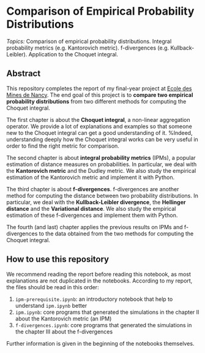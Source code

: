 # Comparison of Empirical Probability Distributions

_Topics:_ Comparison of empirical probability distributions. Integral probability metrics (e.g. Kantorovich metric). f-divergences (e.g. Kullback-Leibler). Application to the Choquet integral.

## Abstract

This repository completes the report of my final-year project at [Ecole des Mines de Nancy](https://mines-nancy.univ-lorraine.fr/formation/ingenieur-civil-mines-icm/).
The end goal of this project is to **compare two empirical probability distributions** from two different methods for computing the Choquet integral.

The first chapter is about the **Choquet integral**, a non-linear aggregation operator. We provide a lot of explanations and examples so that someone new to the Choquet integral can get a good understanding of it. %Indeed, understanding deeply how the Choquet integral works can be very useful in order to find the right metric for comparison.

The second chapter is about **integral probability metrics** (IPMs), a popular estimation of distance measures on probabilities.
In particular, we deal with the **Kantorovich metric** and the Dudley metric.
We also study the empirical estimation of the Kantorovich metric and implement it with Python.

The third chapter is about **f-divergences**. f-divergences are another method for computing the distance between two probability distributions.
In particular, we deal with the **Kullback-Leibler divergence**, the **Hellinger distance** and the **Variational distance**.
We also study the empirical estimation of these f-divergences and implement them with Python.

The fourth (and last) chapter applies the previous results on IPMs and f-divergences to the data obtained from the two methods for computing the Choquet integral.

## How to use this repository

We recommend reading the report before reading this notebook, as most explanations are not duplicated in the notebooks. According to my report, the files should be read in this order:
1. `ipm-prerequisite.ipynb`: an introductory notebook that help to understand `ipm.ipynb` better
2. `ipm.ipynb`: core programs that generated the simulations in the chapter II about the Kantorovich metric (an IPM)
3. `f-divergences.ipynb`: core programs that generated the simulations in the chapter III about the f-divergences

Further information is given in the beginning of the notebooks themselves.
